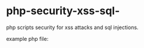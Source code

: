 # php-security-xss-sql-
php scripts security for xss attacks and sql injections.

example php file:

<?php
require_once('sec.php');
?>
